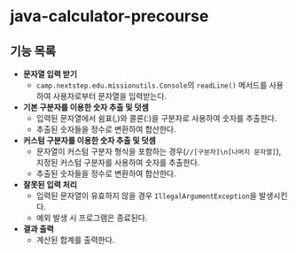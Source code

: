 # java-calculator-precourse

## 기능 목록
- **문자열 입력 받기**
    - `camp.nextstep.edu.missionutils.Console`의 `readLine()` 메서드를 사용하여 사용자로부터 문자열을 입력받는다.
- **기본 구분자를 이용한 숫자 추출 및 덧셈**
    - 입력된 문자열에서 쉼표(,)와 콜론(:)을 구분자로 사용하여 숫자를 추출한다.
    - 추출된 숫자들을 정수로 변환하여 합산한다.
- **커스텀 구분자를 이용한 숫자 추출 및 덧셈**
    - 문자열이 커스텀 구분자 형식을 포함하는 경우(`//[구분자]\n[나머지 문자열]`), 지정된 커스텀 구분자를 사용하여 숫자를 추출한다.
    - 추출된 숫자들을 정수로 변환하여 합산한다.
- **잘못된 입력 처리**
    - 입력된 문자열이 유효하지 않을 경우 `IllegalArgumentException`을 발생시킨다.
    - 예외 발생 시 프로그램은 종료된다.
- **결과 출력**
    - 계산된 합계를 출력한다.